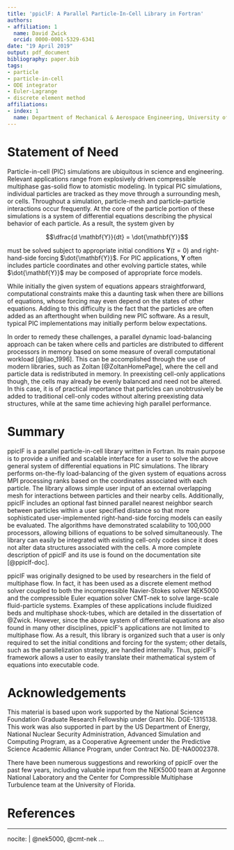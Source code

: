 ```yaml
---
title: 'ppiclF: A Parallel Particle-In-Cell Library in Fortran'
authors:
- affiliation: 1
  name: David Zwick
  orcid: 0000-0001-5329-6341
date: "19 April 2019"
output: pdf_document
bibliography: paper.bib
tags:
- particle
- particle-in-cell
- ODE integrator
- Euler-Lagrange
- discrete element method
affiliations:
- index: 1
  name: Department of Mechanical & Aerospace Engineering, University of Florida
---
```



# Statement of Need

Particle-in-cell (PIC) simulations are ubiquitous in science and engineering. Relevant applications range from explosively driven compressible multiphase gas-solid flow to atomistic modeling. In typical PIC simulations, individual particles are tracked as they move through a surrounding mesh, or cells. Throughout a simulation, particle-mesh and particle-particle interactions occur frequently. At the core of the particle portion of these simulations is a system of differential equations describing the physical behavior of each particle. As a result, the system given by

$$\dfrac{d \mathbf{Y}}{dt} = \dot{\mathbf{Y}}$$

must be solved subject to appropriate initial conditions $\mathbf{Y} (t = 0)$ and right-hand-side forcing $\dot{\mathbf{Y}}$. For PIC applications, $\mathbf{Y}$ often includes particle coordinates and other evolving particle states, while $\dot{\mathbf{Y}}$ may be composed of appropriate force models.

While initially the given system of equations appears straightforward, computational constraints make this a daunting task when there are billions of equations, whose forcing may even depend on the states of other equations. Adding to this difficulty is the fact that the particles are often added as an afterthought when building new PIC software. As a result, typical PIC implementations may initially perform below expectations.

In order to remedy these challenges, a parallel dynamic load-balancing approach can be taken where cells and particles are distributed to different processors in memory based on some measure of overall computational workload [@liao_1996]. This can be accomplished through the use of modern libraries, such as Zoltan [@ZoltanHomePage], where the cell and particle data is redistributed in memory. In preexisting cell-only applications though, the cells may already be evenly balanced and need not be altered. In this case, it is of practical importance that particles can unobtrusively be added to traditional cell-only codes without altering preexisting data structures, while at the same time achieving high parallel performance.

# Summary

ppiclF is a parallel particle-in-cell library written in Fortran. Its main purpose is to provide a unified and scalable interface for a user to solve the above general system of differential equations in PIC simulations. The library performs on-the-fly load-balancing of the given system of equations across MPI processing ranks based on the coordinates associated with each particle. The library allows simple user input of an external overlapping mesh for interactions between particles and their nearby cells. Additionally, ppiclF includes an optional fast binned parallel nearest neighbor search between particles within a user specified distance so that more sophisticated user-implemented right-hand-side forcing models can easily be evaluated. The algorithms have demonstrated scalability to 100,000 processors, allowing billions of equations to be solved simultaneously. The library can easily be integrated with existing cell-only codes since it does not alter data structures associated with the cells. A more complete description of ppiclF and its use is found on the documentation site [@ppiclf-doc].

ppiclF was originally designed to be used by researchers in the field of multiphase flow. In fact, it has been used as a discrete element method solver coupled to both the incompressible Navier-Stokes solver NEK5000 and the compressible Euler equation solver CMT-nek to solve large-scale fluid-particle systems. Examples of these applications include fluidized beds and multiphase shock-tubes, which are detailed in the dissertation of @Zwick. However, since the above system of differential equations are also found in many other disciplines, ppiclF's applications are not limited to multiphase flow. As a result, this library is organized such that a user is only required to set the initial conditions and forcing for the system; other details, such as the parallelization strategy, are handled internally. Thus, ppiclF's framework allows a user to easily translate their mathematical system of equations into executable code.

# Acknowledgements

This material is based upon work supported by the National Science Foundation Graduate Research Fellowship under Grant No. DGE-1315138. This work was also supported in part by the US Department of Energy, National Nuclear Security Administration, Advanced Simulation and Computing Program, as a Cooperative Agreement under the Predictive Science Academic Alliance Program, under Contract No. DE-NA0002378. 

There have been numerous suggestions and reworking of ppiclF over the past few years, including valuable input from the NEK5000 team at Argonne National Laboratory and the Center for Compressible Multiphase Turbulence team at the University of Florida.

# References

---
nocite: |
  @nek5000, @cmt-nek
...
